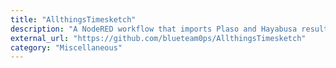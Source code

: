 ```yaml
---
title: "AllthingsTimesketch"
description: "A NodeRED workflow that imports Plaso and Hayabusa results into Timesketch."
external_url: "https://github.com/blueteam0ps/AllthingsTimesketch"
category: "Miscellaneous"
---
```


